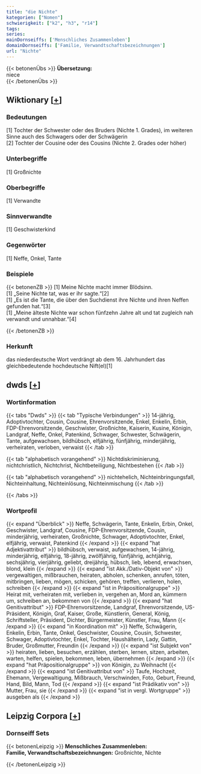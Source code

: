 ```yaml
---
title: "die Nichte"
kategorien: ["Nomen"]
schwierigkeit: ["k2", "h3", "r14"]
tags:
series:
mainDornseiffs: ['Menschliches Zusammenleben']
domainDornseiffs: ['Familie, Verwandtschaftsbezeichnungen']
url: "Nichte"
---
```


{{< betonenÜbs >}}
**Übersetzung:**  
niece  
{{< /betonenÜbs >}}

## Wiktionary [[+](https://de.wiktionary.org/wiki/Nichte)]

### Bedeutungen
[1] Tochter der Schwester oder des Bruders (Nichte 1. Grades), im weiteren Sinne auch des Schwagers oder der Schwägerin  
[2] Tochter der Cousine oder des Cousins (Nichte 2. Grades oder höher)  

### Unterbegriffe
[1] Großnichte  

### Oberbegriffe
[1] Verwandte  

### Sinnverwandte
[1] Geschwisterkind  

### Gegenwörter
[1] Neffe, Onkel, Tante  

### Beispiele
{{< betonenZB >}}
[1] Meine Nichte macht immer Blödsinn.  
[1] „Seine Nichte tat, was er ihr sagte.“[2]  
[1] „Es ist die Tante, die über den Suchdienst ihre Nichte und ihren Neffen gefunden hat.“[3]  
[1] „Meine älteste Nichte war schon fünfzehn Jahre alt und tat zugleich nah verwandt und unnahbar.“[4]  

{{< /betonenZB >}}
### Herkunft
das niederdeutsche Wort verdrängt ab dem 16. Jahrhundert das gleichbedeutende hochdeutsche Nift(el)[1]  



## dwds [[+](https://www.dwds.de/wb/Nichte)]

### Wortinformation
{{< tabs "Dwds" >}}
{{< tab "Typische Verbindungen" >}}
14-jährig, Adoptivtochter, Cousin, Cousine, Ehrenvorsitzende, Enkel, Enkelin, Erbin, FDP-Ehrenvorsitzende, Geschwister, Großnichte, Kaiserin, Kusine, Königin, Landgraf, Neffe, Onkel, Patenkind, Schwager, Schwester, Schwägerin, Tante, aufgewachsen, bildhübsch, elfjährig, fünfjährig, minderjährig, verheiraten, verloben, verwaist
{{< /tab >}}

{{< tab "alphabetisch vorangehend" >}}
Nichtdiskriminierung, nichtchristlich, Nichtchrist, Nichtbeteiligung, Nichtbestehen
{{< /tab >}}

{{< tab "alphabetisch vorangehend" >}}
nichtehelich, Nichteinbringungsfall, Nichteinhaltung, Nichteinlösung, Nichteinmischung
{{< /tab >}}

{{< /tabs >}}

### Wortprofil
{{< expand "Überblick" >}} Neffe, Schwägerin, Tante, Enkelin, Erbin, Onkel, Geschwister, Landgraf, Cousine, FDP-Ehrenvorsitzende, Cousin, minderjährig, verheiraten, Großnichte, Schwager, Adoptivtochter, Enkel, elfjährig, verwaist, Patenkind {{< /expand >}}
{{< expand "hat Adjektivattribut" >}} bildhübsch, verwaist, aufgewachsen, 14-jährig, minderjährig, elfjährig, 18-jährig, zwölfjährig, fünfjährig, achtjährig, sechsjährig, vierjährig, geliebt, dreijährig, hübsch, lieb, lebend, erwachsen, blond, klein {{< /expand >}}
{{< expand "ist Akk./Dativ-Objekt von" >}} vergewaltigen, mißbrauchen, heiraten, abholen, schenken, anrufen, töten, mitbringen, lieben, mögen, schicken, gehören, treffen, verlieren, holen, schreiben {{< /expand >}}
{{< expand "ist in Präpositionalgruppe" >}} Heirat mit, verheiraten mit, verlieben in, vergehen an, Mord an, kümmern um, schreiben an, bekommen von {{< /expand >}}
{{< expand "hat Genitivattribut" >}} FDP-Ehrenvorsitzende, Landgraf, Ehrenvorsitzende, US-Präsident, Königin, Graf, Kaiser, Große, Künstlerin, General, König, Schriftsteller, Präsident, Dichter, Bürgermeister, Künstler, Frau, Mann {{< /expand >}}
{{< expand "in Koordination mit" >}} Neffe, Schwägerin, Enkelin, Erbin, Tante, Onkel, Geschwister, Cousine, Cousin, Schwester, Schwager, Adoptivtochter, Enkel, Tochter, Haushälterin, Lady, Gattin, Bruder, Großmutter, Freundin {{< /expand >}}
{{< expand "ist Subjekt von" >}} heiraten, lieben, besuchen, erzählen, sterben, lernen, sitzen, arbeiten, warten, helfen, spielen, bekommen, leben, übernehmen {{< /expand >}}
{{< expand "hat Präpositionalgruppe" >}} von Königin, zu Weihnacht {{< /expand >}}
{{< expand "ist Genitivattribut von" >}} Taufe, Hochzeit, Ehemann, Vergewaltigung, Mißbrauch, Verschwinden, Foto, Geburt, Freund, Hand, Bild, Mann, Tod {{< /expand >}}
{{< expand "ist Prädikativ von" >}} Mutter, Frau, sie {{< /expand >}}
{{< expand "ist in vergl. Wortgruppe" >}} ausgeben als {{< /expand >}}

## Leipzig Corpora [[+](https://corpora.uni-leipzig.de/en/res?word=Nichte&corpusId=deu_newscrawl-public_2018)]

### Dornseiff Sets
{{< betonenLeipzig >}}
**Menschliches Zusammenleben:**  
**Familie, Verwandtschaftsbezeichnungen:** Großnichte, Nichte  

{{< /betonenLeipzig >}}
